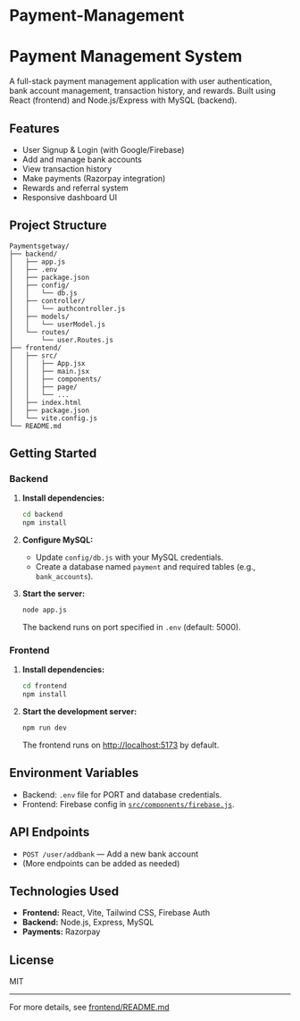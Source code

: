 # Payment-Management
# Payment Management System

A full-stack payment management application with user authentication, bank account management, transaction history, and rewards. Built using React (frontend) and Node.js/Express with MySQL (backend).

## Features

- User Signup & Login (with Google/Firebase)
- Add and manage bank accounts
- View transaction history
- Make payments (Razorpay integration)
- Rewards and referral system
- Responsive dashboard UI

## Project Structure

```
Paymentsgetway/
├── backend/
│   ├── app.js
│   ├── .env
│   ├── package.json
│   ├── config/
│   │   └── db.js
│   ├── controller/
│   │   └── authcontroller.js
│   ├── models/
│   │   └── userModel.js
│   └── routes/
│       └── user.Routes.js
├── frontend/
│   ├── src/
│   │   ├── App.jsx
│   │   ├── main.jsx
│   │   ├── components/
│   │   ├── page/
│   │   └── ...
│   ├── index.html
│   ├── package.json
│   └── vite.config.js
└── README.md
```

## Getting Started

### Backend

1. **Install dependencies:**
   ```sh
   cd backend
   npm install
   ```
2. **Configure MySQL:**
   - Update `config/db.js` with your MySQL credentials.
   - Create a database named `payment` and required tables (e.g., `bank_accounts`).

3. **Start the server:**
   ```sh
   node app.js
   ```
   The backend runs on port specified in `.env` (default: 5000).

### Frontend

1. **Install dependencies:**
   ```sh
   cd frontend
   npm install
   ```
2. **Start the development server:**
   ```sh
   npm run dev
   ```
   The frontend runs on [http://localhost:5173](http://localhost:5173) by default.

## Environment Variables

- Backend: `.env` file for PORT and database credentials.
- Frontend: Firebase config in [`src/components/firebase.js`](frontend/src/components/firebase.js).

## API Endpoints

- `POST /user/addbank` — Add a new bank account
- (More endpoints can be added as needed)

## Technologies Used

- **Frontend:** React, Vite, Tailwind CSS, Firebase Auth
- **Backend:** Node.js, Express, MySQL
- **Payments:** Razorpay

## License

MIT

---

For more details, see [frontend/README.md](frontend/README.md)
